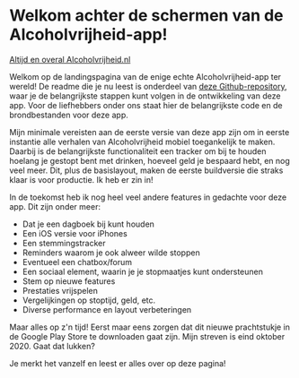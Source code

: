 # Welkom achter de schermen van de Alcoholvrijheid-app!

[Altijd en overal Alcoholvrijheid.nl](https://www.alcoholvrijheid.nl)

Welkom op de landingspagina van de enige echte Alcoholvrijheid-app ter wereld! De readme die je nu leest is onderdeel van [deze Github-repository](https://github.com/reinonlein/wateengast/tree/master/apps/alcoholvrijheid), waar je de belangrijkste stappen kunt volgen in de ontwikkeling van deze app. Voor de liefhebbers onder ons staat hier de belangrijkste code en de brondbestanden voor deze app.

Mijn minimale vereisten aan de eerste versie van deze app zijn om in eerste instantie alle verhalen van Alcoholvrijheid mobiel toegankelijk te maken. Daarbij is de belangrijkste functionaliteit een tracker om bij te houden hoelang je gestopt bent met drinken, hoeveel geld je bespaard hebt, en nog veel meer. Dit, plus de basislayout, maken de eerste buildversie die straks klaar is voor productie. Ik heb er zin in!

In de toekomst heb ik nog heel veel andere features in gedachte voor deze app. Dit zijn onder meer:

- Dat je een dagboek bij kunt houden
- Een iOS versie voor iPhones
- Een stemmingstracker
- Reminders waarom je ook alweer wilde stoppen
- Eventueel een chatbox/forum
- Een sociaal element, waarin je je stopmaatjes kunt ondersteunen
- Stem op nieuwe features
- Prestaties vrijspelen
- Vergelijkingen op stoptijd, geld, etc.
- Diverse performance en layout verbeteringen

Maar alles op z'n tijd! Eerst maar eens zorgen dat dit nieuwe prachtstukje in de Google Play Store te downloaden gaat zijn. Mijn streven is eind oktober 2020. Gaat dat lukken?  

Je merkt het vanzelf en leest er alles over op deze pagina!
